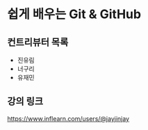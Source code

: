 # 쉽게 배우는 Git & GitHub

## 컨트리뷰터 목록

- 진유림
- 너구리
- 유재민

## 강의 링크
https://www.inflearn.com/users/@jayjinjay